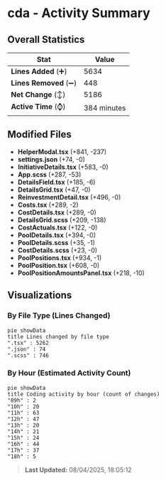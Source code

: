 # cda - Activity Summary 

## Overall Statistics

| Stat                   | Value                                                             |
| ---------------------- | ----------------------------------------------------------------- |
| **Lines Added** (➕)   | 5634                                          |
| **Lines Removed** (➖) | 448                                        |
| **Net Change** (↕)    | 5186                |
| **Active Time** (⌚)   | 384 minutes |


## Modified Files
- **HelperModal.tsx** (+841, -237)
- **settings.json** (+74, -0)
- **InitiativeDetails.tsx** (+583, -0)
- **App.scss** (+287, -53)
- **DetailsField.tsx** (+185, -6)
- **DetailsGrid.tsx** (+47, -0)
- **ReinvestmentDetail.tsx** (+496, -0)
- **Costs.tsx** (+289, -2)
- **CostDetails.tsx** (+289, -0)
- **DetailsGrid.scss** (+209, -138)
- **CostActuals.tsx** (+122, -0)
- **PoolDetails.tsx** (+394, -0)
- **PoolDetails.scss** (+35, -1)
- **CostDetails.scss** (+23, -0)
- **PoolPositions.tsx** (+934, -1)
- **PoolPosition.tsx** (+608, -0)
- **PoolPositionAmountsPanel.tsx** (+218, -10)

## Visualizations

### By File Type (Lines Changed)

```mermaid
pie showData
title Lines changed by file type
".tsx" : 5262
".json" : 74
".scss" : 746
```

### By Hour (Estimated Activity Count)

```mermaid
pie showData
title Coding activity by hour (count of changes)
"09h" : 2
"10h" : 20
"11h" : 63
"12h" : 47
"13h" : 20
"14h" : 21
"15h" : 24
"16h" : 44
"17h" : 37
"18h" : 5
```


> **Last Updated:** 08/04/2025, 18:05:12